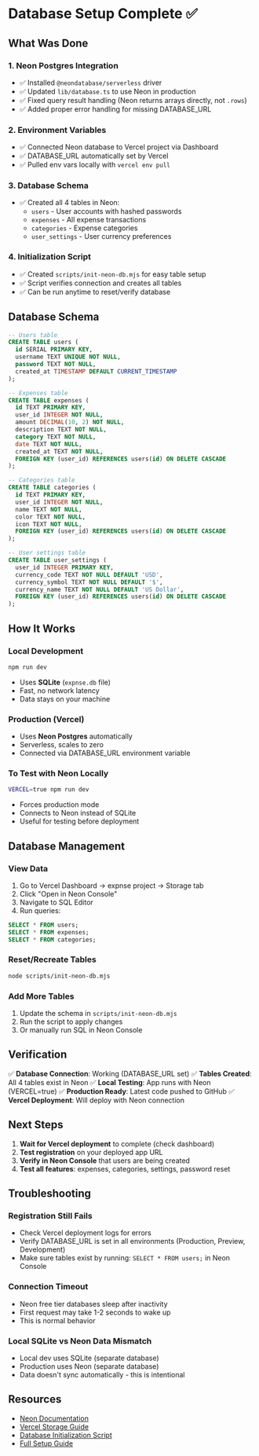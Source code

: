 # Database Setup Complete ✅

## What Was Done

### 1. Neon Postgres Integration
- ✅ Installed `@neondatabase/serverless` driver
- ✅ Updated `lib/database.ts` to use Neon in production
- ✅ Fixed query result handling (Neon returns arrays directly, not `.rows`)
- ✅ Added proper error handling for missing DATABASE_URL

### 2. Environment Variables
- ✅ Connected Neon database to Vercel project via Dashboard
- ✅ DATABASE_URL automatically set by Vercel
- ✅ Pulled env vars locally with `vercel env pull`

### 3. Database Schema
- ✅ Created all 4 tables in Neon:
  - `users` - User accounts with hashed passwords
  - `expenses` - All expense transactions
  - `categories` - Expense categories
  - `user_settings` - User currency preferences

### 4. Initialization Script
- ✅ Created `scripts/init-neon-db.mjs` for easy table setup
- ✅ Script verifies connection and creates all tables
- ✅ Can be run anytime to reset/verify database

## Database Schema

```sql
-- Users table
CREATE TABLE users (
  id SERIAL PRIMARY KEY,
  username TEXT UNIQUE NOT NULL,
  password TEXT NOT NULL,
  created_at TIMESTAMP DEFAULT CURRENT_TIMESTAMP
);

-- Expenses table
CREATE TABLE expenses (
  id TEXT PRIMARY KEY,
  user_id INTEGER NOT NULL,
  amount DECIMAL(10, 2) NOT NULL,
  description TEXT NOT NULL,
  category TEXT NOT NULL,
  date TEXT NOT NULL,
  created_at TEXT NOT NULL,
  FOREIGN KEY (user_id) REFERENCES users(id) ON DELETE CASCADE
);

-- Categories table
CREATE TABLE categories (
  id TEXT PRIMARY KEY,
  user_id INTEGER NOT NULL,
  name TEXT NOT NULL,
  color TEXT NOT NULL,
  icon TEXT NOT NULL,
  FOREIGN KEY (user_id) REFERENCES users(id) ON DELETE CASCADE
);

-- User settings table
CREATE TABLE user_settings (
  user_id INTEGER PRIMARY KEY,
  currency_code TEXT NOT NULL DEFAULT 'USD',
  currency_symbol TEXT NOT NULL DEFAULT '$',
  currency_name TEXT NOT NULL DEFAULT 'US Dollar',
  FOREIGN KEY (user_id) REFERENCES users(id) ON DELETE CASCADE
);
```

## How It Works

### Local Development
```bash
npm run dev
```
- Uses **SQLite** (`expnse.db` file)
- Fast, no network latency
- Data stays on your machine

### Production (Vercel)
- Uses **Neon Postgres** automatically
- Serverless, scales to zero
- Connected via DATABASE_URL environment variable

### To Test with Neon Locally
```bash
VERCEL=true npm run dev
```
- Forces production mode
- Connects to Neon instead of SQLite
- Useful for testing before deployment

## Database Management

### View Data
1. Go to Vercel Dashboard → expnse project → Storage tab
2. Click "Open in Neon Console"
3. Navigate to SQL Editor
4. Run queries:
```sql
SELECT * FROM users;
SELECT * FROM expenses;
SELECT * FROM categories;
```

### Reset/Recreate Tables
```bash
node scripts/init-neon-db.mjs
```

### Add More Tables
1. Update the schema in `scripts/init-neon-db.mjs`
2. Run the script to apply changes
3. Or manually run SQL in Neon Console

## Verification

✅ **Database Connection**: Working (DATABASE_URL set)
✅ **Tables Created**: All 4 tables exist in Neon
✅ **Local Testing**: App runs with Neon (VERCEL=true)
✅ **Production Ready**: Latest code pushed to GitHub
✅ **Vercel Deployment**: Will deploy with Neon connection

## Next Steps

1. **Wait for Vercel deployment** to complete (check dashboard)
2. **Test registration** on your deployed app URL
3. **Verify in Neon Console** that users are being created
4. **Test all features**: expenses, categories, settings, password reset

## Troubleshooting

### Registration Still Fails
- Check Vercel deployment logs for errors
- Verify DATABASE_URL is set in all environments (Production, Preview, Development)
- Make sure tables exist by running: `SELECT * FROM users;` in Neon Console

### Connection Timeout
- Neon free tier databases sleep after inactivity
- First request may take 1-2 seconds to wake up
- This is normal behavior

### Local SQLite vs Neon Data Mismatch
- Local dev uses SQLite (separate database)
- Production uses Neon (separate database)
- Data doesn't sync automatically - this is intentional

## Resources

- [Neon Documentation](https://neon.tech/docs)
- [Vercel Storage Guide](https://vercel.com/docs/storage/vercel-postgres)
- [Database Initialization Script](./scripts/init-neon-db.mjs)
- [Full Setup Guide](./NEON_SETUP.md)
